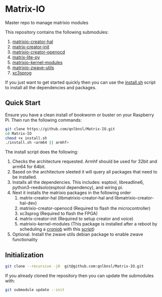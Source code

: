 # Matrix-IO

Master repo to manage matrixio modules

This repository contains the following submodules:

1. [matrixio-creator-hal](https://github.com/qnlbnsl/matrixio-creator-hal)
2. [matrix-creator-init](https://github.com/qnlbnsl/matrix-creator-init)
3. [matrixio-creator-openocd](https://github.com/qnlbnsl/matrix-creator-openocd)
4. [matrix-lite-py](https://github.com/qnlbnsl/matrix-lite-py)
5. [matrixio-kernel-modules](https://github.com/qnlbnsl/matrixio-kernel-modules)
6. [matrixio-zwave-utils](https://github.com/qnlbnsl/matrixio-zwave-utils)
7. [xc3sprog](https://github.com/qnlbnsl/xc3sprog)

If you just want to get started quickly then you can use the [install.sh](install.sh) script to install all the dependencies and packages.

## Quick Start

Ensure you have a clean install of bookworm or buster on your Raspberry Pi. Then run the following commands:

```bash
git clone https://github.com/qnlbnsl/Matrix-IO.git
cd Matrix-IO
chmod +x install.sh
./install.sh <arm64 || armhf>
```

The install script does the following:

1. Checks the architecture requested. Armhf should be used for 32bit and arm64 for 64bit.
2. Based on the architecture sleeted it will query all packages that need to be installed.
3. Installs all the dependencies. This includes: esptool, libreadline6, python3-reedsolo(esptool dependency), and wiring pi.
4. Next it installs the matrixio packages in the following order
    1. matrix-creator-hal (libmatrixio-creator-hal and libmatrixio-creator-hal-dev)
    2. matrixio-creator-openocd (Required to flash the microcontroller)
    3. xc3sprog (Required to flash the FPGA)
    4. matrix-creator-init (Required to setup creator and voice)
    5. matrixio-kernel-modules (This package is installed after a reboot by scheduling a [cronjob](https://github.com/qnlbnsl/Matrix-IO/blob/17bd59c975dbfce24225742c8ec67bccc1d4ad28/install.sh#L65) with this [script](https://github.com/qnlbnsl/Matrix-IO/blob/17bd59c975dbfce24225742c8ec67bccc1d4ad28/install.sh#L68))
5. Optional. Install the zwave utils debian package to enable zwave functionality

## Initialization

```bash
git clone --recursive -j8  git@github.com:qnlbnsl/Matrix-IO.git
```

If you already cloned the repository then you can update the submodules with:

```bash
git submodule update --init
```
